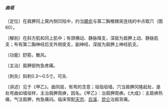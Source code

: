 ##### 曲垣

〔定位〕在肩胛冈上窝内侧凹陷中，约当[臑俞](https://www.gmzyjc.com/read/zjs/zjs3.1.4-6-0.0.3.3.10.md)与第二胸椎棘突连线的中点取穴（图60）。

〔解剖〕在斜方肌和冈上肌中；有颈横动、静脉降支，深层为肩胛上动、静脉肌支；布有第二胸神经后支外侧皮支，副神经，深层为肩胛上神经肌支。

〔功能〕舒筋，散风。

〔主治〕肩胛部拘急疼痛。

〔刺灸〕斜刺0.3～0.5寸。可灸.

〔讲述〕见于《甲乙》。曲同屈，有弯的含意；垣指垣墙。穴当肩胛冈隆起处，是处弯曲如墙垣样，主治肩胛周痹，因名。《甲乙》：治肩胛周痹。《大成》：主肩痹热痛，气注肩胛，拘急痛闷。临床常配[天宗](https://www.gmzyjc.com/read/zjs/zjs3.1.4-6-0.0.3.3.11.md)、[后溪](https://www.gmzyjc.com/read/zjs/zjs3.1.4-6-0.0.3.3.3.md)、[昆仑](https://www.gmzyjc.com/read/zjs/zjs3.1.7-8-0.0.1.3.60.md)治肩背痛。
